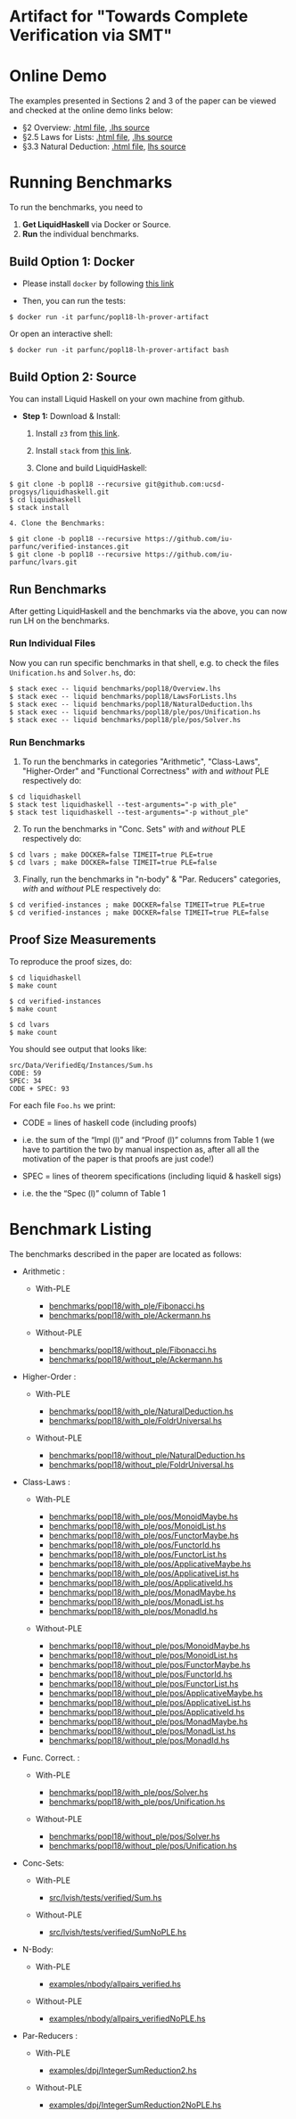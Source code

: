 Artifact for "Towards Complete Verification via SMT"
=======

# Online Demo 

The examples presented in Sections 2 and 3 of the paper can be viewed 
and checked at the online demo links below: 

- §2 Overview: [.html file](http://goto.ucsd.edu/~nvazou/popl18/_site/Overview.html), [.lhs source](https://raw.githubusercontent.com/ucsd-progsys/liquidhaskell/popl18/benchmarks/popl18/with_ple/Overview.lhs)
- §2.5 Laws for Lists: [.html file](http://goto.ucsd.edu/~nvazou/popl18/_site/LawsForLists.html), [.lhs source](https://raw.githubusercontent.com/ucsd-progsys/liquidhaskell/popl18/benchmarks/popl18/with_ple/LawsForLists.lhs) 
- §3.3 Natural Deduction: [.html file](http://goto.ucsd.edu/~nvazou/popl18/_site/NaturalDeduction.html), [lhs source](https://github.com/ucsd-progsys/liquidhaskell/blob/popl18/benchmarks/popl18/with_ple/NaturalDeduction.lhs)

# Running Benchmarks 

To run the benchmarks, you need to

1. **Get LiquidHaskell** via Docker or Source. 
2. **Run** the individual benchmarks.

## Build Option 1: Docker 

- Please install `docker` by following [this link](https://docs.docker.com/engine/installation/)


- Then, you can run the tests:
```
$ docker run -it parfunc/popl18-lh-prover-artifact
```
Or open an interactive shell:
```
$ docker run -it parfunc/popl18-lh-prover-artifact bash
```

## Build Option 2: Source 

You can install Liquid Haskell on your own machine from github. 

- **Step 1:** Download & Install:

    1. Install `z3` from [this link](https://github.com/Z3Prover/z3/releases).

    2. Install `stack` from [this link](https://docs.haskellstack.org/en/stable/README/).

    3. Clone and build LiquidHaskell:

```
$ git clone -b popl18 --recursive git@github.com:ucsd-progsys/liquidhaskell.git
$ cd liquidhaskell
$ stack install
```
    
    4. Clone the Benchmarks:
```
$ git clone -b popl18 --recursive https://github.com/iu-parfunc/verified-instances.git
$ git clone -b popl18 --recursive https://github.com/iu-parfunc/lvars.git
```

## Run Benchmarks

After getting LiquidHaskell and the benchmarks via the above,
you can now run LH on the benchmarks.

### Run Individual Files

Now you can run specific benchmarks in that shell, e.g. 
to check the files `Unification.hs` and `Solver.hs`, do:

```
$ stack exec -- liquid benchmarks/popl18/Overview.lhs
$ stack exec -- liquid benchmarks/popl18/LawsForLists.lhs
$ stack exec -- liquid benchmarks/popl18/NaturalDeduction.lhs
$ stack exec -- liquid benchmarks/popl18/ple/pos/Unification.hs
$ stack exec -- liquid benchmarks/popl18/ple/pos/Solver.hs
```

### Run Benchmarks

1. To run the benchmarks in categories "Arithmetic", "Class-Laws", "Higher-Order" and "Functional Correctness" _with_ and _without_ PLE respectively do:

```
$ cd liquidhaskell
$ stack test liquidhaskell --test-arguments="-p with_ple"  
$ stack test liquidhaskell --test-arguments="-p without_ple"
```

2. To run the benchmarks in "Conc. Sets" _with_ and _without_ PLE respectively do:

```
$ cd lvars ; make DOCKER=false TIMEIT=true PLE=true
$ cd lvars ; make DOCKER=false TIMEIT=true PLE=false
```

3. Finally, run the benchmarks in "n-body" & "Par. Reducers" categories, _with_ and _without_ PLE respectively do:

```
$ cd verified-instances ; make DOCKER=false TIMEIT=true PLE=true
$ cd verified-instances ; make DOCKER=false TIMEIT=true PLE=false
```

## Proof Size Measurements

To reproduce the proof sizes, do:

```
$ cd liquidhaskell
$ make count
```
```
$ cd verified-instances
$ make count
```
```
$ cd lvars
$ make count
```

You should see output that looks like:

```
src/Data/VerifiedEq/Instances/Sum.hs
CODE: 59
SPEC: 34
CODE + SPEC: 93
```

For each file `Foo.hs` we print:

* CODE = lines of haskell code (including proofs)
- i.e. the sum of the “Impl (l)” and “Proof (l)” columns from Table  1
(we have to partition the two by manual inspection as, after all all the motivation of the paper is that proofs are just code!)


* SPEC = lines of theorem specifications (including liquid & haskell sigs)
- i.e. the the “Spec (l)” column of Table 1


# Benchmark Listing 

The benchmarks described in the paper are located as follows:

* Arithmetic     :
	- With-PLE
		- [benchmarks/popl18/with_ple/Fibonacci.hs](https://raw.githubusercontent.com/ucsd-progsys/liquidhaskell/popl18/benchmarks/popl18/with_ple/Fibonacci.hs)
		- [benchmarks/popl18/with_ple/Ackermann.hs](https://raw.githubusercontent.com/ucsd-progsys/liquidhaskell/popl18/benchmarks/popl18/with_ple/Fibonacci.hs)

	- Without-PLE
		- [benchmarks/popl18/without_ple/Fibonacci.hs](https://raw.githubusercontent.com/ucsd-progsys/liquidhaskell/popl18/benchmarks/popl18/with_ple/Fibonacci.hs)
		- [benchmarks/popl18/without_ple/Ackermann.hs](https://raw.githubusercontent.com/ucsd-progsys/liquidhaskell/popl18/benchmarks/popl18/with_ple/Fibonacci.hs)

* Higher-Order   :
	- With-PLE
		- [benchmarks/popl18/with_ple/NaturalDeduction.hs](https://raw.githubusercontent.com/ucsd-progsys/liquidhaskell/popl18/benchmarks/popl18/with_ple/Fibonacci.hs)
		- [benchmarks/popl18/with_ple/FoldrUniversal.hs](https://raw.githubusercontent.com/ucsd-progsys/liquidhaskell/popl18/benchmarks/popl18/with_ple/Fibonacci.hs)

	- Without-PLE
		- [benchmarks/popl18/without_ple/NaturalDeduction.hs](https://raw.githubusercontent.com/ucsd-progsys/liquidhaskell/popl18/benchmarks/popl18/with_ple/Fibonacci.hs)
		- [benchmarks/popl18/without_ple/FoldrUniversal.hs](https://raw.githubusercontent.com/ucsd-progsys/liquidhaskell/popl18/benchmarks/popl18/with_ple/Fibonacci.hs)

* Class-Laws     :
	- With-PLE
		- [benchmarks/popl18/with_ple/pos/MonoidMaybe.hs](https://raw.githubusercontent.com/ucsd-progsys/liquidhaskell/popl18/benchmarks/popl18/with_ple/Fibonacci.hs)
		- [benchmarks/popl18/with_ple/pos/MonoidList.hs](https://raw.githubusercontent.com/ucsd-progsys/liquidhaskell/popl18/benchmarks/popl18/with_ple/Fibonacci.hs)
		- [benchmarks/popl18/with_ple/pos/FunctorMaybe.hs](https://raw.githubusercontent.com/ucsd-progsys/liquidhaskell/popl18/benchmarks/popl18/with_ple/Fibonacci.hs)
		- [benchmarks/popl18/with_ple/pos/FunctorId.hs](https://raw.githubusercontent.com/ucsd-progsys/liquidhaskell/popl18/benchmarks/popl18/with_ple/Fibonacci.hs)
		- [benchmarks/popl18/with_ple/pos/FunctorList.hs](https://raw.githubusercontent.com/ucsd-progsys/liquidhaskell/popl18/benchmarks/popl18/with_ple/Fibonacci.hs)
		- [benchmarks/popl18/with_ple/pos/ApplicativeMaybe.hs](https://raw.githubusercontent.com/ucsd-progsys/liquidhaskell/popl18/benchmarks/popl18/with_ple/Fibonacci.hs)
		- [benchmarks/popl18/with_ple/pos/ApplicativeList.hs](https://raw.githubusercontent.com/ucsd-progsys/liquidhaskell/popl18/benchmarks/popl18/with_ple/Fibonacci.hs)
		- [benchmarks/popl18/with_ple/pos/ApplicativeId.hs](https://raw.githubusercontent.com/ucsd-progsys/liquidhaskell/popl18/benchmarks/popl18/with_ple/Fibonacci.hs)
		- [benchmarks/popl18/with_ple/pos/MonadMaybe.hs](https://raw.githubusercontent.com/ucsd-progsys/liquidhaskell/popl18/benchmarks/popl18/with_ple/Fibonacci.hs)
		- [benchmarks/popl18/with_ple/pos/MonadList.hs](https://raw.githubusercontent.com/ucsd-progsys/liquidhaskell/popl18/benchmarks/popl18/with_ple/Fibonacci.hs)
		- [benchmarks/popl18/with_ple/pos/MonadId.hs](https://raw.githubusercontent.com/ucsd-progsys/liquidhaskell/popl18/benchmarks/popl18/with_ple/Fibonacci.hs)

	- Without-PLE
		- [benchmarks/popl18/without_ple/pos/MonoidMaybe.hs](https://raw.githubusercontent.com/ucsd-progsys/liquidhaskell/popl18/benchmarks/popl18/without_ple/pos/MonoidMaybe.hs)
		- [benchmarks/popl18/without_ple/pos/MonoidList.hs](https://raw.githubusercontent.com/ucsd-progsys/liquidhaskell/popl18/benchmarks/popl18/without_ple/pos/MonoidList.hs)
		- [benchmarks/popl18/without_ple/pos/FunctorMaybe.hs](https://raw.githubusercontent.com/ucsd-progsys/liquidhaskell/popl18/benchmarks/popl18/without_ple/pos/FunctorMaybe.hs)
		- [benchmarks/popl18/without_ple/pos/FunctorId.hs](https://raw.githubusercontent.com/ucsd-progsys/liquidhaskell/popl18/benchmarks/popl18/without_ple/pos/FunctorId.hs)
		- [benchmarks/popl18/without_ple/pos/FunctorList.hs](https://raw.githubusercontent.com/ucsd-progsys/liquidhaskell/popl18/benchmarks/popl18/without_ple/pos/FunctorList.hs)
		- [benchmarks/popl18/without_ple/pos/ApplicativeMaybe.hs](https://raw.githubusercontent.com/ucsd-progsys/liquidhaskell/popl18/benchmarks/popl18/without_ple/pos/ApplicativeMaybe.hs)
		- [benchmarks/popl18/without_ple/pos/ApplicativeList.hs](https://raw.githubusercontent.com/ucsd-progsys/liquidhaskell/popl18/benchmarks/popl18/without_ple/pos/ApplicativeList.hs)
		- [benchmarks/popl18/without_ple/pos/ApplicativeId.hs](https://raw.githubusercontent.com/ucsd-progsys/liquidhaskell/popl18/benchmarks/popl18/without_ple/pos/ApplicativeId.hs)
		- [benchmarks/popl18/without_ple/pos/MonadMaybe.hs](https://raw.githubusercontent.com/ucsd-progsys/liquidhaskell/popl18/benchmarks/popl18/without_ple/pos/MonadMaybe.hs)
		- [benchmarks/popl18/without_ple/pos/MonadList.hs](https://raw.githubusercontent.com/ucsd-progsys/liquidhaskell/popl18/benchmarks/popl18/without_ple/pos/MonadList.hs)
		- [benchmarks/popl18/without_ple/pos/MonadId.hs](https://raw.githubusercontent.com/ucsd-progsys/liquidhaskell/popl18/benchmarks/popl18/without_ple/pos/MonadId.hs)

* Func. Correct. : 
	- With-PLE
		- [benchmarks/popl18/with_ple/pos/Solver.hs](https://raw.githubusercontent.com/ucsd-progsys/liquidhaskell/popl18/benchmarks/popl18/with_ple/pos/Solver.hs)
		- [benchmarks/popl18/with_ple/pos/Unification.hs](https://raw.githubusercontent.com/ucsd-progsys/liquidhaskell/popl18/benchmarks/popl18/with_ple/pos/Unification.hs)

	- Without-PLE
		- [benchmarks/popl18/without_ple/pos/Solver.hs](https://raw.githubusercontent.com/ucsd-progsys/liquidhaskell/popl18/benchmarks/popl18/without_ple/pos/Solver.hs)
		- [benchmarks/popl18/without_ple/pos/Unification.hs](https://raw.githubusercontent.com/ucsd-progsys/liquidhaskell/popl18/benchmarks/popl18/without_ple/pos/Unification.hs)


* Conc-Sets:
	- With-PLE
		- [src/lvish/tests/verified/Sum.hs](https://raw.githubusercontent.com/iu-parfunc/lvars/popl18/src/lvish/tests/verified/Sum.hs)

	- Without-PLE
		- [src/lvish/tests/verified/SumNoPLE.hs](https://raw.githubusercontent.com/iu-parfunc/lvars/popl18/src/lvish/tests/verified/SumNoPLE.hs)

* N-Body: 
	- With-PLE
		- [examples/nbody/allpairs_verified.hs ](https://raw.githubusercontent.com/iu-parfunc/verified-instances/popl18/examples/nbody/allpairs_verified.hs)

	- Without-PLE
		- [examples/nbody/allpairs_verifiedNoPLE.hs ](https://raw.githubusercontent.com/iu-parfunc/verified-instances/popl18/examples/nbody/allpairs_verifiedNoPLE.hs)

* Par-Reducers   :
	- With-PLE
		- [examples/dpj/IntegerSumReduction2.hs](https://raw.githubusercontent.com/iu-parfunc/verified-instances/popl18/examples/dpj/IntegerSumReduction2.hs)

	- Without-PLE
		- [examples/dpj/IntegerSumReduction2NoPLE.hs](https://raw.githubusercontent.com/iu-parfunc/verified-instances/popl18/examples/dpj/IntegerSumReduction2NoPLE.hs)
